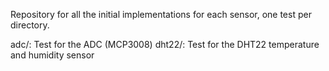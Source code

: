 Repository for all the initial implementations for each sensor, one test per directory.

adc/:
	Test for the ADC (MCP3008)
dht22/:
	Test for the DHT22 temperature and humidity sensor

